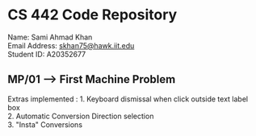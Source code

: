 # CS 442 Code Repository

Name: Sami Ahmad Khan </br>
Email Address: skhan75@hawk.iit.edu </br>
Student ID: A20352677 </br>

## MP/01 --> First Machine Problem

Extras implemented : 1. Keyboard dismissal when click outside text label box </br>
                     2. Automatic Conversion Direction selection </br>
                     3. "Insta" Conversions </br>
